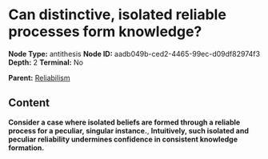 # Can distinctive, isolated reliable processes form knowledge?

**Node Type:** antithesis
**Node ID:** aadb049b-ced2-4465-99ec-d09df82974f3
**Depth:** 2
**Terminal:** No

**Parent:** [Reliabilism](reliabilism.md)

## Content

**Consider a case where isolated beliefs are formed through a reliable process for a peculiar, singular instance.**, **Intuitively, such isolated and peculiar reliability undermines confidence in consistent knowledge formation.**

